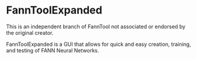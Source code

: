 # FannToolExpanded
This is an independent branch of FannTool not associated or endorsed by the original creator.

FannToolExpanded is a GUI that allows for quick and easy creation, training, and testing of FANN Neural Networks.
